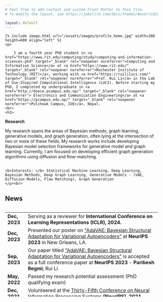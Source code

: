 ```yaml
---
# Feel free to add content and custom Front Matter to this file.
# To modify the layout, see https://jekyllrb.com/docs/themes/#overriding-theme-defaults

layout: default
---
```


<div class="home">

    {% include image.html url="/assets/images/profile_home.jpg" width=300 height=600 align="left" %}
    <p> 
        
        I am a fourth year PhD student in <a href="https://www.rit.edu/computing/study/computing-and-information-sciences-phd" target="_blank" rel="noopener noreferrer">Computing and Information Science</a> at <a href="https://www.rit.edu/" target="_blank" rel="noopener noreferrer">Rochester Institute of Technology (RIT)</a>, working with <a href="https://ruililuci.com/" target="_blank" rel="noopener noreferrer">Prof. Rui Li</a> in the Lab of Use-Inspired Computational Intelligence (LUCI). Before starting my PhD, I completed my undergraduate in <a href="http://doece.pcampus.edu.np/" target="_blank" rel="noopener noreferrer"> Electronics and Communication Engineering</a> at <a href="https://pcampus.edu.np/" target="_blank" rel="noopener noreferrer">Pulchowk Campus, IOE</a>, Nepal.
    <br>
    <h2>
 <b>Research</b>
 </h2>
My research spans the areas of Bayesian methods, graph learning, generative models, and graph generation, often lying at the intersection of two or more of these fields. My research works include developing Bayesian model selection frameworks for generative model and graph learning. Currently, I am focused on developing efficient graph generation algorithms using diffusion and flow-matching. <br><br>
 
 <!-- My research focuses on developing Bayesian framework that allows deep learning models to dynamically adapt their structures in light of data. Currently, I am engaged in developing model selection frameworks for different learning scenarios like supervised/unsupervised learning, graph learning, and federated learning. <br><br>  -->
    <b>Interests: </b> Statistical Machine Learning, Deep Learning, Bayesian Methods, Deep Graph Learning, Generative Models - (VAE, Diffusion Models, Flow Matching), Graph Generation
    </p><br>

<h2>
 <b>News</b>
 </h2>
 <div class="updates" style="height: 21em; overflow-y: scroll;">
     <table>
      <tr>
        <td><b>Dec, 2023</b></td>
        <td> Serving as a reviewer for <b>International Conference on Learning Representations (ICLR), 2024.</b></td>
      </tr>
     <tr>
        <td><b>Dec, 2023</b></td>
        <td> Presented our poster on <a href="https://neurips.cc/virtual/2023/poster/70855" target="_blank" rel="noopener noreferrer">"AdaVAE: Bayesian Structural Adaptation for Variational Autoencoders"</a> at <b>NeurIPS 2023</b> in New Orleans, LA.</td>
      </tr>
      <tr>
        <td><b>Sep, 2023</b></td>
        <td> Our paper titled <a href="https://neurips.cc/virtual/2023/poster/70855" target="_blank" rel="noopener noreferrer">"AdaVAE: Bayesian Structural Adaptation for Variational Autoencoders"</a> is accepted as a full conference paper at <b>NeurIPS 2023</b> - <b>Paribesh Regmi</b>; Rui Li</td>
      </tr>
      <tr>
        <td><b>May, 2022</b></td>
        <td> Passed my research potential assessment (PhD qualifying exam)</td>
      </tr>
      <tr>
        <td><b>Dec, 2021</b></td>
        <td> Volunteered at the <a href="https://nips.cc/Conferences/2021" target="_blank" rel="noopener noreferrer"> Thirty-Fifth Conference on Neural Information Processing Systems <b>(NeurIPS), 2021</b></a> </td>
      </tr>
      <tr>
        <td><b>Aug, 2021</b></td>
        <td> Started PhD in <a href="https://www.rit.edu/computing/study/computing-and-information-sciences-phd" target="_blank" rel="noopener noreferrer">Computing and Information Science</a> at <a href="https://www.rit.edu/" target="_blank" rel="noopener noreferrer">Rochester Institute of Technology (RIT)</a>, advised by <a href="https://ruililuci.com/" target="_blank" rel="noopener noreferrer">Prof. Rui Li</a></td>
      </tr>
      <tr>
        <td><b>May, 2021</b></td>
        <td>Promoted to Solutions Engineer at <a href="https://www.logpoint.com/en/" target="_blank" rel="noopener noreferrer">LogPoint</a></td>
      </tr>
      <tr>
        <td><b>Jul, 2019</b></td>
        <td>Our paper titled <a href="https://www.ijcaonline.org/archives/volume178/number31/30732-30732-2019918401" target="_blank" rel="noopener noreferrer"> "Nepali Speech Recognition Using RNN-CTC Model"</a> is published in the International Journal of Computer Applications -- <b>Paribesh Regmi</b>; Arjun Dahal; Basanta Joshi</td>
      </tr>
      <tr>
        <td><b>Oct, 2018</b></td>
        <td>Joined <a href="https://www.logpoint.com/en/" target="_blank" rel="noopener noreferrer">LogPoint</a>, a SIEM company as an Associate Solutions Engineer</td>
      </tr>
      <tr>
        <td><b>Sep, 2018</b></td>
        <td>Successfully completed an undergraduate degree in <a href="http://doece.pcampus.edu.np/" target="_blank" rel="noopener noreferrer"> Electronics and Communication Engineering</a> at <a href="https://pcampus.edu.np/" target="_blank" rel="noopener noreferrer">Pulchowk Campus, IOE</a>, Nepal </td>
      </tr>
     </table>
 </div>
